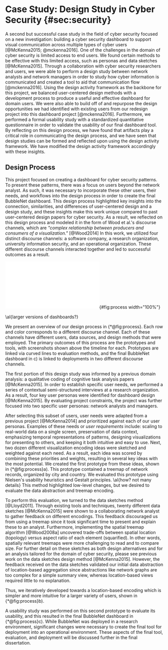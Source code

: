 # Case Study: Design Study in Cyber Security {#sec:security}

A second but successful case study in the field of cyber security focused on a new investigation:
building a cyber security dashboard to support visual communication across multiple types of cyber users [@McKenna2015; @mckenna2016].
One of the challenges in the domain of cyber security is limited access to end users.
We found certain methods to be effective with this limited access, such as personas and data sketches [@McKenna2015].
Through a collaboration with cyber security researchers and users, we were able to perform a design study between network analysts and network managers in order to study how cyber information is communicated and created a tool to aid that communication flow [@mckenna2016].
Using the design activity framework as the backbone for this project, we balanced user-centered design methods with a development process to produce a useful and effective dashboard for domain users.
We were also able to build off of and repurpose the design opportunities we had identified with existing users from our redesign project into this dashboard project [@mckenna2016].
Furthermore, we performed a formal usability study with a standardized quantitative questionnaire in order to validate the usability of our final dashboard tool.
By reflecting on this design process, we have found that artifacts play a critical role in communicating the design process,
and we have seen that design studies can be formed and reflected upon using the design activity framework.
We have modified the design activity framework accordingly with these insights.





## Design Process

This project focused on creating a dashboard for cyber security patterns.
To present these patterns, there was a focus on users beyond the network analyst.
As such, it was necessary to incorporate these other users, their needs, and workflows into the design process in order to create the final BubbleNet dashboard.
This design process highlighted key insights into the connection, similarities, and differences of user-centered design and a design study,
and these insights make this work unique compared to past user-centered design papers for cyber security.
As a result, we reflected on this design process and modeled it in the form of Wood et al.'s
discourse channels, which are *"complex relationship between producers and consumers of a visualization."* [@Wood2014]
In this work, we utilized four distinct discourse channels: a software company, a research organization, university information security, and an operational organization.
These different discourse channels interacted together and led to successful outcomes as a result.


![
  An overview of our design process.
  Four distinct channels played a role in BubbleNet's design, the first was previous work,
  and the second and fourth were various users in two distinct settings, both research and operational.
  The third channel involved a network analyst from a university.
  Each channel involved different sets of users and data,
  but the final BubbleNet design in c) and deployments all occurred due to the interaction of outcomes and user feedback across all of these channels.
](figures/bubble-net/process.pdf){#fig:process width="100%"}

\al{larger versions of dashboards?}

We present an overview of our design process in {*@fig:process}.
Each row and color corresponds to a different
discourse channel. Each of these channels have
different users, data sources, and design methods that were employed.
The primary outcomes of this process are the prototypes and tools, with screenshots shown above the timeline for each.
Prototypes are linked via curved lines to evaluation methods,
and the final BubbleNet dashboard in c) is linked to deployments in two different discourse channels.


The first portion of this design study was informed by a previous domain analysis: a qualitative coding of cognitive task analysis papers [@McKenna2015].
In order to establish specific user needs,
we performed a series of contextual semi-structured interviews at a research organization.
As a result, four key user personas were identified for dashboard design [@McKenna2015].
By evaluating project constraints, the project was further focused into two specific user personas: network analysts and managers.


After selecting this subset of users, user needs were adapted from a previous project [@McKenna2014]
and prioritized against each of our user personas.
Examples of these needs or *user requirements* include:
scaling to real-world data on a single screen, preservation of data context, emphasizing temporal representations of patterns,
designing visualizations for presenting to others, and keeping it both intuitive and easy to use.
Next, two dozen different visualization encoding ideas were sketched
and weighted against each need.
As a result, each idea was scored by combining these priorities and weights,
resulting in several key ideas with the most potential.
We created the first prototype from these ideas, shown in {*@fig:process}a).
This prototype contained a treemap of network records, organized by city and country.
We evaluated this prototype using Nielsen's usability heuristics and Gestalt principles.
\al{how? not many details}
This method highlighted low-level changes,
but we desired to evaluate the data abstraction and treemap encoding.


To perform this evaluation, we turned to the data sketches method [@Lloyd2011].
Through existing tools and techniques, twenty different data sketches [@McKenna2015]
were shown to a collaborating network analyst to gather feedback on different encodings.
This feedback discouraged us from using a treemap since it took significant time to present and explain these to an analyst.
Furthermore, implementing the spatial treemap algorithm [@Wood2008a]
uncovered trade-offs between spatial location (topology) versus aspect ratio of each element (squarified).
In other words, spatially relevant treemaps were more challenging to read and to compare size.
For further detail on these sketches as both design alternatives and for an analysis tailored for the domain of cyber security, please see previous work on the data sketches design method [@McKenna2015].
However, the feedback received on the data sketches validated our initial data abstraction of location-based aggregation
since abstractions like network graphs are too complex for a simple summary view, whereas location-based views required little to no explanation.


Thus, we iteratively developed towards a location-based encoding which is simpler and more intuitive for a larger variety of users, shown in {*@fig:process}b).


A usability study was performed on this second prototype to evaluate its usability,
and this resulted in the final BubbleNet dashboard in {*@fig:process}c).
While BubbleNet was deployed in a research environment, significant changes were necessary to create the final tool for deployment into an operational environment.
These aspects of the final tool, evaluation, and deployment will be discussed further in the final dissertation.


